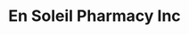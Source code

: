 ---
title: "En Soleil Pharmacy Inc"
url: /atascadero/en-soleil-pharmacy-inc/
shop: medical supply
---